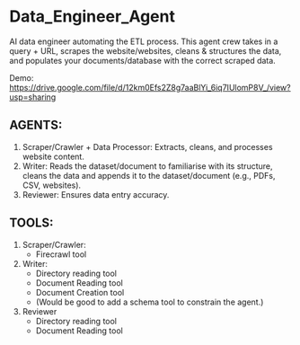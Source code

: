 # Data_Engineer_Agent
AI data engineer automating the ETL process.
This agent crew takes in a query + URL, scrapes the website/websites, cleans & structures the data, and populates your documents/database with the correct scraped data.

Demo: https://drive.google.com/file/d/12km0Efs2Z8g7aaBlYi_6iq7IUlomP8V_/view?usp=sharing

## AGENTS:
1. Scraper/Crawler + Data Processor: Extracts, cleans, and processes website content.
2. Writer: Reads the dataset/document to familiarise with its structure, cleans the data and appends it to the dataset/document (e.g., PDFs, CSV, websites).
4. Reviewer: Ensures data entry accuracy.

## TOOLS:
1. Scraper/Crawler:
   - Firecrawl tool
2. Writer:
   - Directory reading tool
   - Document Reading tool
   - Document Creation tool
   - (Would be good to add a schema tool to constrain the agent.)
3. Reviewer
   - Directory reading tool
   - Document Reading tool

